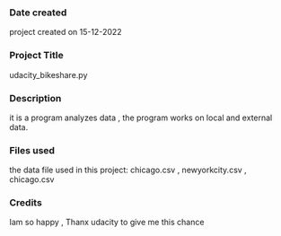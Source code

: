 
### Date created
project created on 15-12-2022

### Project Title
udacity_bikeshare.py

### Description
it is a program analyzes data , the program works on local and external data.

### Files used
the data file used in this project: chicago.csv , newyorkcity.csv , chicago.csv

### Credits
Iam so happy , Thanx udacity to give me this chance

